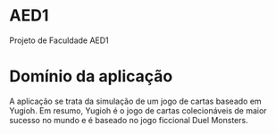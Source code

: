 # AED1
Projeto de Faculdade AED1

# Domínio da aplicação

A aplicação se trata da simulação de um jogo de cartas baseado em Yugioh. Em resumo, Yugioh é o jogo de cartas colecionáveis de maior sucesso no mundo e é baseado no jogo ficcional Duel Monsters.

